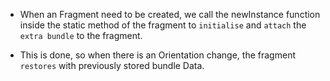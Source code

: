 - When an Fragment need to be created, we call the newInstance function inside the static method of the fragment to `initialise` and `attach` the `extra bundle` to the fragment.

- This is done, so when there is an Orientation change, the fragment `restores` with previously stored bundle Data.